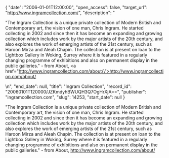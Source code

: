 {
  "date": "2006-01-01T12:00:00", 
  "open_access": false, 
  "target_url": "http://www.ingramcollection.com/", 
  "description": "<p>\"The Ingram Collection is a unique private collection of Modern British and Contemporary art, the vision of one man, Chris Ingram. He started collecting in 2002 and since then  it has become an expanding and growing collection which includes work by the major artists of the 20th century, and also explores the work of emerging artists of the 21st century, such as Haroon Mirza and Aleah Chapin. The collection is at present on loan to the Lightbox Gallery in Woking, Surrey where it is featured in a regularly changing programme of exhibitions and also on permanent display in the public galleries.\" - from About, <a href=\"http://www.ingramcollection.com/about/\">http://www.ingramcollection.com/about/</a></p>\n", 
  "end_date": null, 
  "title": "Ingram Collection", 
  "record_id": "20060101T120000/JZKmdyhBWUQH3Q7OgHrXjA==", 
  "publisher": "ingramcollection.com", 
  "slug": 14253, 
  "start_date": null
}

<p>"The Ingram Collection is a unique private collection of Modern British and Contemporary art, the vision of one man, Chris Ingram. He started collecting in 2002 and since then  it has become an expanding and growing collection which includes work by the major artists of the 20th century, and also explores the work of emerging artists of the 21st century, such as Haroon Mirza and Aleah Chapin. The collection is at present on loan to the Lightbox Gallery in Woking, Surrey where it is featured in a regularly changing programme of exhibitions and also on permanent display in the public galleries." - from About, <a href="http://www.ingramcollection.com/about/">http://www.ingramcollection.com/about/</a></p>
